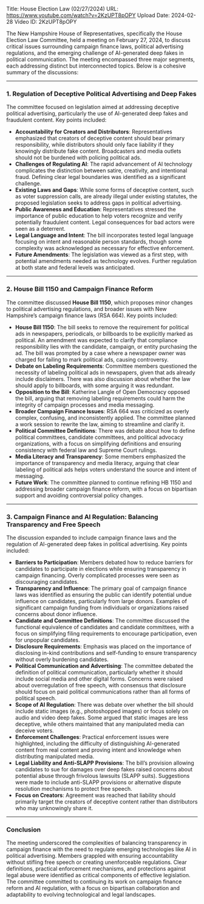 Title: House Election Law (02/27/2024)
URL: https://www.youtube.com/watch?v=2KzUPT8pOPY
Upload Date: 2024-02-28
Video ID: 2KzUPT8pOPY

The New Hampshire House of Representatives, specifically the House Election Law Committee, held a meeting on February 27, 2024, to discuss critical issues surrounding campaign finance laws, political advertising regulations, and the emerging challenge of AI-generated deep fakes in political communication. The meeting encompassed three major segments, each addressing distinct but interconnected topics. Below is a cohesive summary of the discussions:

---

### **1. Regulation of Deceptive Political Advertising and Deep Fakes**
The committee focused on legislation aimed at addressing deceptive political advertising, particularly the use of AI-generated deep fakes and fraudulent content. Key points included:
- **Accountability for Creators and Distributors**: Representatives emphasized that creators of deceptive content should bear primary responsibility, while distributors should only face liability if they knowingly distribute fake content. Broadcasters and media outlets should not be burdened with policing political ads.
- **Challenges of Regulating AI**: The rapid advancement of AI technology complicates the distinction between satire, creativity, and intentional fraud. Defining clear legal boundaries was identified as a significant challenge.
- **Existing Laws and Gaps**: While some forms of deceptive content, such as voter suppression calls, are already illegal under existing statutes, the proposed legislation seeks to address gaps in political advertising.
- **Public Awareness and Education**: Representatives stressed the importance of public education to help voters recognize and verify potentially fraudulent content. Legal consequences for bad actors were seen as a deterrent.
- **Legal Language and Intent**: The bill incorporates tested legal language focusing on intent and reasonable person standards, though some complexity was acknowledged as necessary for effective enforcement.
- **Future Amendments**: The legislation was viewed as a first step, with potential amendments needed as technology evolves. Further regulation at both state and federal levels was anticipated.

---

### **2. House Bill 1150 and Campaign Finance Reform**
The committee discussed **House Bill 1150**, which proposes minor changes to political advertising regulations, and broader issues with New Hampshire’s campaign finance laws (RSA 664). Key points included:
- **House Bill 1150**: The bill seeks to remove the requirement for political ads in newspapers, periodicals, or billboards to be explicitly marked as political. An amendment was expected to clarify that compliance responsibility lies with the candidate, campaign, or entity purchasing the ad. The bill was prompted by a case where a newspaper owner was charged for failing to mark political ads, causing controversy.
- **Debate on Labeling Requirements**: Committee members questioned the necessity of labeling political ads in newspapers, given that ads already include disclaimers. There was also discussion about whether the law should apply to billboards, with some arguing it was redundant.
- **Opposition to the Bill**: Katherine Langle of Open Democracy opposed the bill, arguing that removing labeling requirements could harm the integrity of campaign processes and media messaging.
- **Broader Campaign Finance Issues**: RSA 664 was criticized as overly complex, confusing, and inconsistently applied. The committee planned a work session to rewrite the law, aiming to streamline and clarify it.
- **Political Committee Definitions**: There was debate about how to define political committees, candidate committees, and political advocacy organizations, with a focus on simplifying definitions and ensuring consistency with federal law and Supreme Court rulings.
- **Media Literacy and Transparency**: Some members emphasized the importance of transparency and media literacy, arguing that clear labeling of political ads helps voters understand the source and intent of messaging.
- **Future Work**: The committee planned to continue refining HB 1150 and addressing broader campaign finance reform, with a focus on bipartisan support and avoiding controversial policy changes.

---

### **3. Campaign Finance and AI Regulation: Balancing Transparency and Free Speech**
The discussion expanded to include campaign finance laws and the regulation of AI-generated deep fakes in political advertising. Key points included:
- **Barriers to Participation**: Members debated how to reduce barriers for candidates to participate in elections while ensuring transparency in campaign financing. Overly complicated processes were seen as discouraging candidates.
- **Transparency and Influence**: The primary goal of campaign finance laws was identified as ensuring the public can identify potential undue influence on candidates, particularly from large donors. Examples of significant campaign funding from individuals or organizations raised concerns about donor influence.
- **Candidate and Committee Definitions**: The committee discussed the functional equivalence of candidates and candidate committees, with a focus on simplifying filing requirements to encourage participation, even for unpopular candidates.
- **Disclosure Requirements**: Emphasis was placed on the importance of disclosing in-kind contributions and self-funding to ensure transparency without overly burdening candidates.
- **Political Communication and Advertising**: The committee debated the definition of political communication, particularly whether it should include social media and other digital forms. Concerns were raised about overregulation of free speech, with consensus that disclosure should focus on paid political communications rather than all forms of political speech.
- **Scope of AI Regulation**: There was debate over whether the bill should include static images (e.g., photoshopped images) or focus solely on audio and video deep fakes. Some argued that static images are less deceptive, while others maintained that any manipulated media can deceive voters.
- **Enforcement Challenges**: Practical enforcement issues were highlighted, including the difficulty of distinguishing AI-generated content from real content and proving intent and knowledge when distributing manipulated media.
- **Legal Liability and Anti-SLAPP Provisions**: The bill’s provision allowing candidates to sue for damages over deep fakes raised concerns about potential abuse through frivolous lawsuits (SLAPP suits). Suggestions were made to include anti-SLAPP provisions or alternative dispute resolution mechanisms to protect free speech.
- **Focus on Creators**: Agreement was reached that liability should primarily target the creators of deceptive content rather than distributors who may unknowingly share it.

---

### **Conclusion**
The meeting underscored the complexities of balancing transparency in campaign finance with the need to regulate emerging technologies like AI in political advertising. Members grappled with ensuring accountability without stifling free speech or creating unenforceable regulations. Clear definitions, practical enforcement mechanisms, and protections against legal abuse were identified as critical components of effective legislation. The committee committed to continuing its work on campaign finance reform and AI regulation, with a focus on bipartisan collaboration and adaptability to evolving technological and legal landscapes.